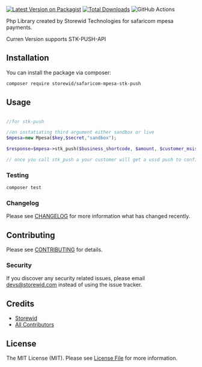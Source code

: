[![Latest Version on Packagist](https://img.shields.io/packagist/v/storewid/safaricom-mpesa-stk-push.svg?style=flat-square)](https://packagist.org/packages/storewid/safaricom-mpesa-stk-push)
[![Total Downloads](https://img.shields.io/packagist/dt/storewid/safaricom-mpesa-stk-push.svg?style=flat-square)](https://packagist.org/packages/storewid/safaricom-mpesa-stk-push)
![GitHub Actions](https://github.com/storewid/safaricom-mpesa-stk-push/actions/workflows/main.yml/badge.svg)

Php Library created by Storewid Technologies for safaricom mpesa payments.

Curren Version supports STK-PUSH-API

## Installation

You can install the package via composer:

```bash
composer require storewid/safaricom-mpesa-stk-push
```

## Usage

```php

//for stk-push

//on instatiating third argument either sandbox or live
$mpesa=new Mpesa($key,$secret,"sandbox"); 

$response=$mpesa->stk_push($business_shortcode, $amount, $customer_msisdn, $callbackurl, $account_reference,  "CustomerPayBillOnline", "Paying Merchant 72434 for order id 984");

// once you call stk_push a your customer will get a ussd push to confirm payment by entering their PIN number.


```

### Testing

```bash
composer test
```

### Changelog

Please see [CHANGELOG](CHANGELOG.md) for more information what has changed recently.

## Contributing

Please see [CONTRIBUTING](CONTRIBUTING.md) for details.

### Security

If you discover any security related issues, please email devs@storewid.com instead of using the issue tracker.

## Credits

-   [Storewid](https://github.com/storewid)
-   [All Contributors](../../contributors)

## License

The MIT License (MIT). Please see [License File](LICENSE.md) for more information.